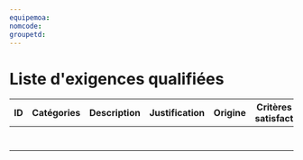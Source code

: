 ```yaml
---
equipemoa: 
nomcode: 
groupetd:
---
```

# Liste d'exigences qualifiées

| ID 	| Catégories 	| Description 	| Justification 	| Origine 	| Critères de satisfaction 	| Contentement MOA 	| Mécontentement MOA 	| Exigences Dépendantes 	| Exigences conflictuelles 	|
|----	|------------	|-------------	|---------------	|---------	|--------------------------	|------------------	|--------------------	|-----------------------	|--------------------------	|
|    	|            	|             	|               	|         	|                          	|                  	|                    	|                       	|                          	|
|    	|            	|             	|               	|         	|                          	|                  	|                    	|                       	|                          	|
|    	|            	|             	|               	|         	|                          	|                  	|                    	|                       	|                          	|
|    	|            	|             	|               	|         	|                          	|                  	|                    	|                       	|                          	|
|    	|            	|             	|               	|         	|                          	|                  	|                    	|                       	|                          	|
|    	|            	|             	|               	|         	|                          	|                  	|                    	|                       	|                          	|
|    	|            	|             	|               	|         	|                          	|                  	|                    	|                       	|                          	|

